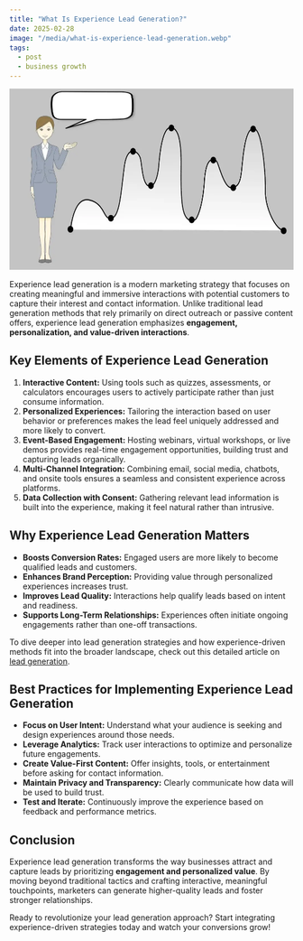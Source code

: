 ```yaml
---
title: "What Is Experience Lead Generation?"
date: 2025-02-28
image: "/media/what-is-experience-lead-generation.webp"
tags:
  - post
  - business growth
---
```


![What Is Experience Lead Generation?](/media/what-is-experience-lead-generation.webp)

Experience lead generation is a modern marketing strategy that focuses on creating meaningful and immersive interactions with potential customers to capture their interest and contact information. Unlike traditional lead generation methods that rely primarily on direct outreach or passive content offers, experience lead generation emphasizes **engagement, personalization, and value-driven interactions**.

## Key Elements of Experience Lead Generation

1. **Interactive Content:** Using tools such as quizzes, assessments, or calculators encourages users to actively participate rather than just consume information.
2. **Personalized Experiences:** Tailoring the interaction based on user behavior or preferences makes the lead feel uniquely addressed and more likely to convert.
3. **Event-Based Engagement:** Hosting webinars, virtual workshops, or live demos provides real-time engagement opportunities, building trust and capturing leads organically.
4. **Multi-Channel Integration:** Combining email, social media, chatbots, and onsite tools ensures a seamless and consistent experience across platforms.
5. **Data Collection with Consent:** Gathering relevant lead information is built into the experience, making it feel natural rather than intrusive.

## Why Experience Lead Generation Matters

- **Boosts Conversion Rates:** Engaged users are more likely to become qualified leads and customers.
- **Enhances Brand Perception:** Providing value through personalized experiences increases trust.
- **Improves Lead Quality:** Interactions help qualify leads based on intent and readiness.
- **Supports Long-Term Relationships:** Experiences often initiate ongoing engagements rather than one-off transactions.

To dive deeper into lead generation strategies and how experience-driven methods fit into the broader landscape, check out this detailed article on [lead generation](https://leadcraftr.com/posts/lead-generation/).

## Best Practices for Implementing Experience Lead Generation

- **Focus on User Intent:** Understand what your audience is seeking and design experiences around those needs.
- **Leverage Analytics:** Track user interactions to optimize and personalize future engagements.
- **Create Value-First Content:** Offer insights, tools, or entertainment before asking for contact information.
- **Maintain Privacy and Transparency:** Clearly communicate how data will be used to build trust.
- **Test and Iterate:** Continuously improve the experience based on feedback and performance metrics.

## Conclusion

Experience lead generation transforms the way businesses attract and capture leads by prioritizing **engagement and personalized value**. By moving beyond traditional tactics and crafting interactive, meaningful touchpoints, marketers can generate higher-quality leads and foster stronger relationships.

Ready to revolutionize your lead generation approach? Start integrating experience-driven strategies today and watch your conversions grow!
